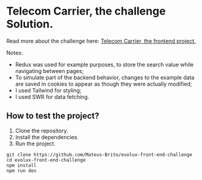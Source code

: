 # Telecom Carrier, the challenge Solution.

Read more about the challenge here: [Telecom Carrier, the frontend project.](https://github.com/EvoluxBR/front-end-test)

Notes:
- Redux was used for example purposes, to store the search value while navigating between pages;
- To simulate part of the backend behavior, changes to the example data are saved in cookies to appear as though they were actually modified;
- I used Tailwind for styling;
- I used SWR for data fetching.

## How to test the project?

1. Clone the repository.
2. Install the dependencies.
3. Run the project.

```console
git clone https://github.com/Mateus-Brito/evolux-front-end-challenge
cd evolux-front-end-challenge
npm install
npm run dev
```